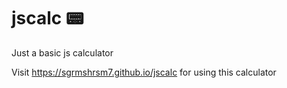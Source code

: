 # jscalc :pager:
Just a basic js calculator


Visit https://sgrmshrsm7.github.io/jscalc for using this calculator
